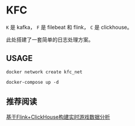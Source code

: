 # KFC

`K` 是 kafka， `F` 是 filebeat 和 flink， `C` 是 clickhouse。

此处搭建了一套简单的日志处理方案。

## USAGE

`docker network create kfc_net`

`docker-compose up -d`

## 推荐阅读

[基于Flink+ClickHouse构建实时游戏数据分析](https://bp.aliyun.com/detail/188)
